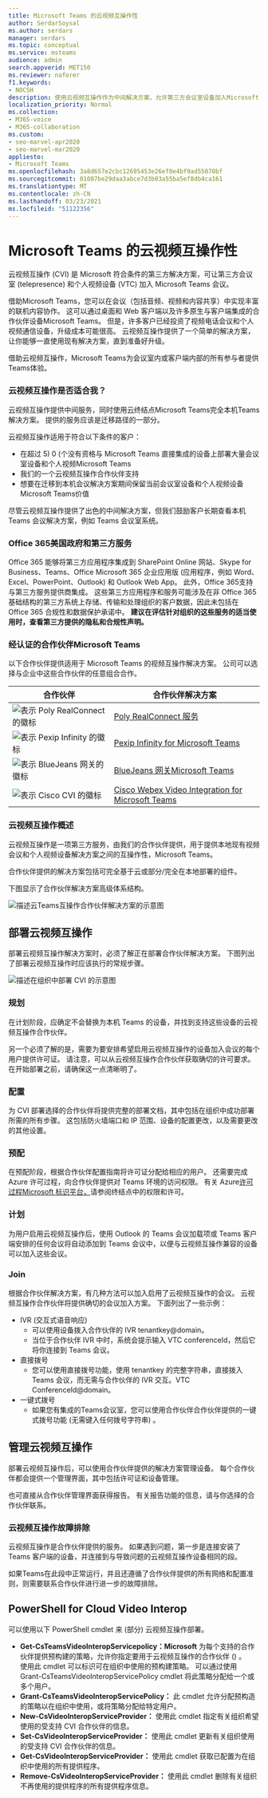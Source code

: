 ```yaml
---
title: Microsoft Teams 的云视频互操作性
author: SerdarSoysal
ms.author: serdars
manager: serdars
ms.topic: conceptual
ms.service: msteams
audience: admin
search.appverid: MET150
ms.reviewer: naforer
f1.keywords:
- NOCSH
description: 使用云视频互操作作为中间解决方案，允许第三方会议室设备加入Microsoft Teams会议。
localization_priority: Normal
ms.collection:
- M365-voice
- M365-collaboration
ms.custom:
- seo-marvel-apr2020
- seo-marvel-mar2020
appliesto:
- Microsoft Teams
ms.openlocfilehash: 3a8d657e2cbc12695453e26ef0e4bf9ad55070bf
ms.sourcegitcommit: 01087be29daa3abce7d3b03a55ba5ef8db4ca161
ms.translationtype: MT
ms.contentlocale: zh-CN
ms.lasthandoff: 03/23/2021
ms.locfileid: "51122356"
---
```

# <a name="cloud-video-interop-for-microsoft-teams"></a>Microsoft Teams 的云视频互操作性

云视频互操作 (CVI) 是 Microsoft 符合条件的第三方解决方案，可让第三方会议室 (telepresence) 和个人视频设备 (VTC) 加入 Microsoft Teams 会议。
 
借助Microsoft Teams，您可以在会议（包括音频、视频和内容共享）中实现丰富的联机内容协作。 这可以通过桌面和 Web 客户端以及许多原生与客户端集成的合作伙伴设备Microsoft Teams。 但是，许多客户已经投资了视频电话会议和个人视频通信设备，升级成本可能很高。 云视频互操作提供了一个简单的解决方案，让你能够一直使用现有解决方案，直到准备好升级。

借助云视频互操作，Microsoft Teams为会议室内或客户端内部的所有参与者提供Teams体验。

### <a name="is-cloud-video-interop-for-me"></a>云视频互操作是否适合我？

云视频互操作提供中间服务，同时使用云终结点Microsoft Teams完全本机Teams解决方案。 提供的服务应该是迁移路径的一部分。

云视频互操作适用于符合以下条件的客户：

- 在超过 5) 0 (个没有资格与 Microsoft Teams 直接集成的设备上部署大量会议室设备和个人视频Microsoft Teams
- 我们的一个云视频互操作合作伙伴支持
- 想要在迁移到本机会议解决方案期间保留当前会议室设备和个人视频设备Microsoft Teams价值

尽管云视频互操作提供了出色的中间解决方案，但我们鼓励客户长期查看本机 Teams 会议解决方案，例如 Teams 会议室系统。 

### <a name="office-365-us-government-and-third-party-services"></a>Office 365美国政府和第三方服务

Office 365 能够将第三方应用程序集成到 SharePoint Online 网站、Skype for Business、Teams、Office Microsoft 365 企业应用版 (应用程序，例如 Word、Excel、PowerPoint、Outlook) 和 Outlook Web App。 此外，Office 365支持与第三方服务提供商集成。 这些第三方应用程序和服务可能涉及在非 Office 365 基础结构的第三方系统上存储、传输和处理组织的客户数据，因此未包括在 Office 365 合规性和数据保护承诺中。 **建议在评估针对组织的这些服务的适当使用时，查看第三方提供的隐私和合规性声明。**



### <a name="partners-certified-for-microsoft-teams"></a>经认证的合作伙伴Microsoft Teams

以下合作伙伴提供适用于 Microsoft Teams 的视频互操作解决方案。 公司可以选择与企业中这些合作伙伴的任意组合合作。 

|合作伙伴|合作伙伴解决方案|
|----|---|
|![表示 Poly RealConnect 的徽标](media/polycom.png) | <a href="https://aka.ms/PolycomRealConnect" target="_blank">Poly RealConnect 服务</a> |
|![表示 Pexip Infinity 的徽标](media/pexip.png)| <a href="https://aka.ms/PexipInfinity" target="_blank">Pexip Infinity for Microsoft Teams</a> | 
|![表示 BlueJeans 网关的徽标](media/bluejeans.png)| <a href="https://aka.ms/BluejeansGateway" target="_blank">BlueJeans 网关Microsoft Teams</a> |
|![表示 Cisco CVI 的徽标](media/cisco.png)|<a href="https://aka.ms/CiscoCVI" target="_blank">Cisco Webex Video Integration for Microsoft Teams</a>|

### <a name="cloud-video-interop-overview"></a>云视频互操作概述

云视频互操作是一项第三方服务，由我们的合作伙伴提供，用于提供本地现有视频会议和个人视频设备解决方案之间的互操作性，Microsoft Teams。

合作伙伴提供的解决方案包括可完全基于云或部分/完全在本地部署的组件。 
     
下图显示了合作伙伴解决方案高级体系结构。

![描述云Teams互操作合作伙伴解决方案的示意图](media/teams-cloud-video-interop-partner-solution.png)


## <a name="deploy-cloud-video-interop"></a>部署云视频互操作

部署云视频互操作解决方案时，必须了解正在部署合作伙伴解决方案。 下图列出了部署云视频互操作时应该执行的常规步骤。

![描述在组织中部署 CVI 的示意图](media/deploying-cvi.png)

### <a name="plan"></a>规划

在计划阶段，应确定不会替换为本机 Teams 的设备，并找到支持这些设备的云视频互操作合作伙伴。  

另一个必须了解的是，需要为要安排希望启用云视频互操作的设备加入会议的每个用户提供许可证。 请注意，可以从云视频互操作合作伙伴获取确切的许可要求。 在开始部署之前，请确保这一点清晰明了。

### <a name="configure"></a>配置

为 CVI 部署选择的合作伙伴将提供完整的部署文档，其中包括在组织中成功部署所需的所有步骤。 这包括防火墙端口和 IP 范围、设备的配置更改，以及需要更改的其他设置。

### <a name="provision"></a>预配  

在预配阶段，根据合作伙伴配置指南将许可证分配给相应的用户。 还需要完成 Azure 许可过程，向合作伙伴提供对 Teams 环境的访问权限。 有关 Azure[许可过程Microsoft 标识平台，](/azure/active-directory/develop/v2-permissions-and-consent)请参阅终结点中的权限和许可。

### <a name="schedule"></a>计划

为用户启用云视频互操作后，使用 Outlook 的 Teams 会议加载项或 Teams 客户端安排的任何会议将自动添加到 Teams 会议中，以便与云视频互操作兼容的设备可以加入这些会议。

### <a name="join"></a>Join

根据合作伙伴解决方案，有几种方法可以加入启用了云视频互操作的会议。 云视频互操作合作伙伴将提供确切的会议加入方案。 下面列出了一些示例：

- IVR (交互式语音响应)  
  - 可以使用设备拨入合作伙伴的 IVR tenantkey@domain。
  - 当位于合作伙伴 IVR 中时，系统会提示输入 VTC conferenceId，然后它将你连接到 Teams 会议。
- 直接拨号 
  - 您可以使用直接拨号功能，使用 tenantkey 的完整字符串，直接拨入 Teams 会议，而无需与合作伙伴的 IVR 交互。VTC ConferenceId@domain。
- 一键式拨号 
  - 如果您有集成的Teams会议室，您可以使用合作伙伴合作伙伴提供的一键式拨号功能 (无需键入任何拨号字符串) 。

## <a name="manage-cloud-video-interop"></a>管理云视频互操作

部署云视频互操作后，可以使用合作伙伴提供的解决方案管理设备。 每个合作伙伴都会提供一个管理界面，其中包括许可证和设备管理。 

也可直接从合作伙伴管理界面获得报告。 有关报告功能的信息，请与你选择的合作伙伴联系。 

### <a name="troubleshooting-cloud-video-interop"></a>云视频互操作故障排除

云视频互操作是合作伙伴提供的服务。 如果遇到问题，第一步是连接安装了 Teams 客户端的设备，并连接到与导致问题的云视频互操作设备相同的段。 

如果Teams在此段中正常运行，并且还遵循了合作伙伴提供的所有网络和配置准则，则需要联系合作伙伴进行进一步的故障排除。 

## <a name="powershell-for-cloud-video-interop"></a>PowerShell for Cloud Video Interop

可以使用以下 PowerShell cmdlet 来 (部分) 云视频互操作部署。

- **Get-CsTeamsVideoInteropServicepolicy：Microsoft** 为每个支持的合作伙伴提供预构建的策略，允许你指定要用于云视频互操作的合作伙伴 () 。<br>使用此 cmdlet 可以标识可在组织中使用的预构建策略。 可以通过使用 Grant-CsTeamsVideoInteropServicePolicy cmdlet 将此策略分配给一个或多个用户。
- **Grant-CsTeamsVideoInteropServicePolicy：** 此 cmdlet 允许分配预构造的策略以在组织中使用，或将策略分配给特定用户。
- **New-CsVideoInteropServiceProvider：** 使用此 cmdlet 指定有关组织希望使用的受支持 CVI 合作伙伴的信息。
- **Set-CsVideoInteropServiceProvider：** 使用此 cmdlet 更新有关组织使用的受支持 CVI 合作伙伴的信息。
- **Get-CsVideoInteropServiceProvider：** 使用此 cmdlet 获取已配置为在组织中使用的所有提供程序。
- **Remove-CsVideoInteropServiceProvider：** 使用此 cmdlet 删除有关组织不再使用的提供程序的所有提供程序信息。
